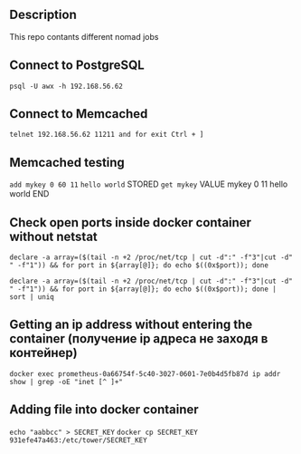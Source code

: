 ## Description

This repo contants different nomad jobs

## Connect to PostgreSQL
`psql -U awx -h 192.168.56.62`

## Connect to Memcached
`telnet 192.168.56.62 11211 and for exit Ctrl + ]`

## Memcached testing
`add mykey 0 60 11`
`hello world`
STORED
`get mykey`
VALUE mykey 0 11
hello world
END

## Check open ports inside docker container without netstat
`declare -a array=($(tail -n +2 /proc/net/tcp | cut -d":" -f"3"|cut -d" " -f"1")) && for port in ${array[@]}; do echo $((0x$port)); done`

`declare -a array=($(tail -n +2 /proc/net/tcp | cut -d":" -f"3"|cut -d" " -f"1")) && for port in ${array[@]}; do echo $((0x$port)); done | sort | uniq`

## Getting an ip address without entering the container (получение ip адреса не заходя в контейнер)
`docker exec prometheus-0a66754f-5c40-3027-0601-7e0b4d5fb87d ip addr show | grep -oE "inet [^ ]+"`

## Adding file into docker container
`echo "aabbcc" > SECRET_KEY`
`docker cp SECRET_KEY 931efe47a463:/etc/tower/SECRET_KEY`